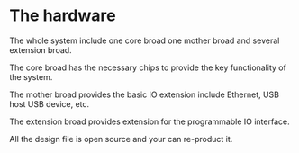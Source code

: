 # The hardware
The whole system include one core broad one mother broad and several extension broad.

The core broad has the necessary chips to provide the key functionality of the system.

The mother broad provides the basic IO extension include Ethernet, USB host USB device, etc.

The extension broad provides extension for the programmable IO interface.

All the design file is open source and your can re-product it.